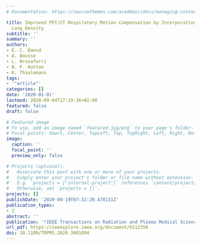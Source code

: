```yaml
---
# Documentation: https://sourcethemes.com/academic/docs/managing-content/

title: Improved PET/CT Respiratory Motion Compensation by Incorporating Changes in
  Lung Density
subtitle: ''
summary: ''
authors:
- É. C. Émond
- A. Bousse
- L. Brusaferri
- B. F. Hutton
- K. Thielemans
tags:
- '"article"'
categories: []
date: '2020-01-01'
lastmod: 2020-09-04T17:19:36+02:00
featured: false
draft: false

# Featured image
# To use, add an image named `featured.jpg/png` to your page's folder.
# Focal points: Smart, Center, TopLeft, Top, TopRight, Left, Right, BottomLeft, Bottom, BottomRight.
image:
  caption: ''
  focal_point: ''
  preview_only: false

# Projects (optional).
#   Associate this post with one or more of your projects.
#   Simply enter your project's folder or file name without extension.
#   E.g. `projects = ["internal-project"]` references `content/project/deep-learning/index.md`.
#   Otherwise, set `projects = []`.
projects: []
publishDate: '2020-09-19T07:32:20.478131Z'
publication_types:
- 2
abstract: ''
publication: '*IEEE Transactions on Radiation and Plasma Medical Sciences*'
url_pdf: https://ieeexplore.ieee.org/document/9112356
doi: 10.1109/TRPMS.2020.3001094
---
```


